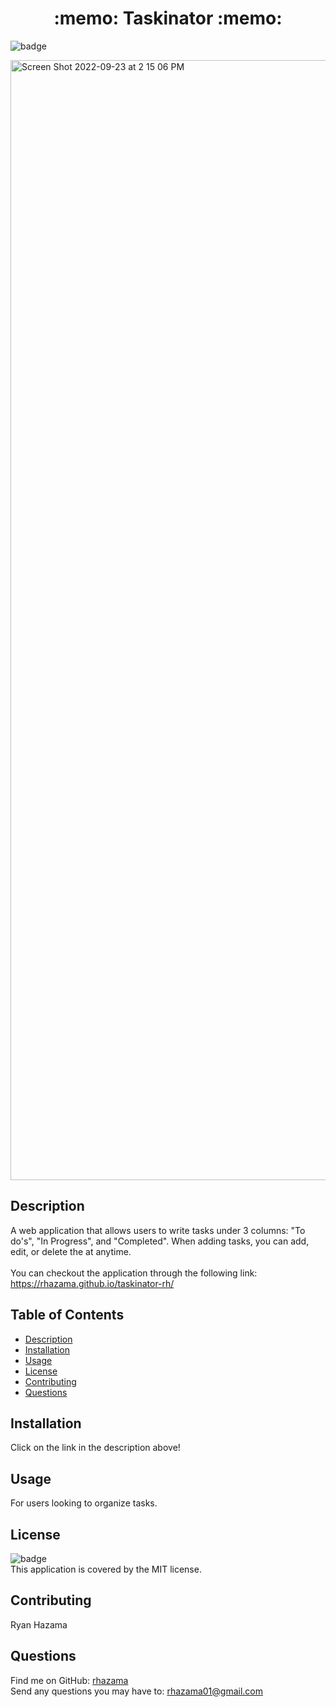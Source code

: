 <h1 align="center">:memo: Taskinator :memo:</h1>

![badge](https://img.shields.io/badge/license-MIT-brightgreen)<br />

<img width="1792" alt="Screen Shot 2022-09-23 at 2 15 06 PM" src="https://user-images.githubusercontent.com/88352747/192058268-7ce0e117-58a3-4f87-b09f-703bff250af8.png">

## Description
A web application that allows users to write tasks under 3 columns: "To do's", "In Progress", and "Completed". When adding tasks, you can add, edit, or delete the at anytime.
<br />
<br />
You can checkout the application through the following link: https://rhazama.github.io/taskinator-rh/

## Table of Contents
- [Description](#description)
- [Installation](#installation)
- [Usage](#usage)
- [License](#license)
- [Contributing](#contributing)
- [Questions](#questions)
## Installation
Click on the link in the description above!

## Usage
For users looking to organize tasks.

## License
![badge](https://img.shields.io/badge/license-MIT-brightgreen)
<br />
This application is covered by the MIT license.
## Contributing
Ryan Hazama

## Questions
Find me on GitHub: [rhazama](https://github.com/rhazama)<br />
Send any questions you may have to: rhazama01@gmail.com<br />
